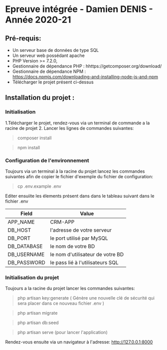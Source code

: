# Epreuve intégrée - Damien DENIS - Année 2020-21

## Pré-requis: 
- Un serveur base de données de type SQL
- Un serveur web possédant apache
- PHP Version >= 7.2.0,
- Gestionnaire de dépendance PHP : hhttps://getcomposer.org/download/
- Gestionnaire de dépendance NPM : https://docs.npmjs.com/downloading-and-installing-node-js-and-npm
- Télécharger le projet présent ci-dessus

## Installation du projet : 

### Initialisation

1.Télécharger le projet, rendez-vous via un terminal de commande a la racine de projet
2. Lancer les lignes de commandes suivantes:
 > composer install 
 
 > npm install

### Configuration de l'environnement
Toujours via un terminal à la racine du projet lancez les commandes suivantes afin de copier le fichier d'exemple du fichier de configuration:
> cp .env.example .env 

 Editer ensuiite les élements présent dans dans le tableau suivant dans le fichier .env 


Field | Value
------------ | -------------
APP_NAME| CRM-APP
DB_HOST | l'adresse de votre serveur
DB_PORT | le port utilisé par MySQL
DB_DATABASE | le nom de votre BD
DB_USERNAME | le nom d'utilisateur de votre BD
DB_PASSWORD | le pass lié à l'utilisateurs SQL


### Initialisation du projet 
Toujours a la racine du projet lancer les commandes suivantes:

> php artisan key:generate ( Génère une nouvelle clé de sécurité qui sera placer dans ce nouveau fichier .env )

> php artisan migrate 

> php artisan db:seed

> php artisan serve  (pour lancer l'application)

Rendez-vous ensuite via un navigateur à l'adresse: http://127.0.0.1:8000 
    
    


